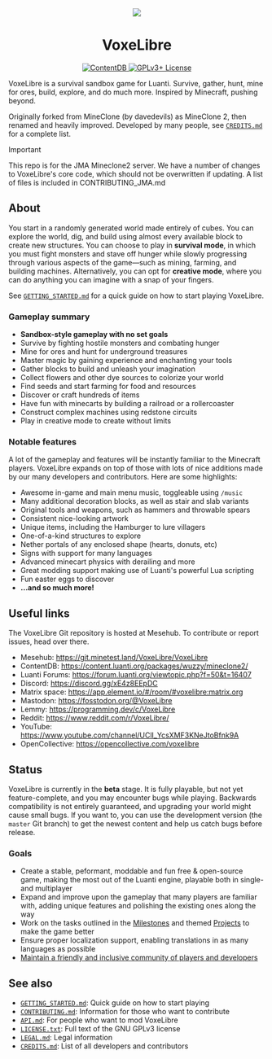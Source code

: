 <div align="center">
<img src="/VoxeLibre/VoxeLibre/raw/branch/master/menu/icon.png">
<h1>VoxeLibre</h1>
<a href="https://content.luanti.org/packages/Wuzzy/mineclone2/">
	<img src="https://content.luanti.org/packages/Wuzzy/mineclone2/shields/downloads/" alt="ContentDB">
</a>
<a href="https://www.gnu.org/copyleft/gpl.html">
	<img src="https://img.shields.io/badge/License-GPLv3+-blue.svg" alt="GPLv3+ License">
</a>
</div>

VoxeLibre is a survival sandbox game for Luanti. Survive, gather, hunt, mine for ores,
build, explore, and do much more. Inspired by Minecraft, pushing beyond.

Originally forked from MineClone (by davedevils) as MineClone 2, then renamed
and heavily improved. Developed by many people, see
[`CREDITS.md`](CREDITS.md) for a complete list.

> [!IMPORTANT]  
> This repo is for the JMA Mineclone2 server. We have a number of changes to VoxeLibre's core code, which should not be overwritten if updating. A list of files is included in CONTRIBUTING_JMA.md


## About

You start in a randomly generated world made entirely of cubes. You can explore
the world, dig, and build using almost every available block to create new
structures. You can choose to play in **survival mode**, in which you must fight
monsters and stave off hunger while slowly progressing through various aspects
of the game—such as mining, farming, and building machines. Alternatively, you
can opt for **creative mode**, where you can do anything you can imagine with a
snap of your fingers.

See [`GETTING_STARTED.md`](GETTING_STARTED.md) for a quick guide on how to start
playing VoxeLibre.

### Gameplay summary

* **Sandbox-style gameplay with no set goals**
* Survive by fighting hostile monsters and combating hunger
* Mine for ores and hunt for underground treasures
* Master magic by gaining experience and enchanting your tools
* Gather blocks to build and unleash your imagination
* Collect flowers and other dye sources to colorize your world
* Find seeds and start farming for food and resources
* Discover or craft hundreds of items
* Have fun with minecarts by building a railroad or a rollercoaster
* Construct complex machines using redstone circuits
* Play in creative mode to create without limits

### Notable features

A lot of the gameplay and features will be instantly familiar to the Minecraft
players. VoxeLibre expands on top of those with lots of nice additions made by
our many developers and contributors. Here are some highlights:

* Awesome in-game and main menu music, toggleable using `/music`
* Many additional decoration blocks, as well as stair and slab variants
* Original tools and weapons, such as hammers and throwable spears
* Consistent nice-looking artwork
* Unique items, including the Hamburger to lure villagers
* One-of-a-kind structures to explore
* Nether portals of any enclosed shape (hearts, donuts, etc)
* Signs with support for many languages
* Advanced minecart physics with derailing and more
* Great modding support making use of Luanti's powerful Lua scripting
* Fun easter eggs to discover
* **...and so much more!**


## Useful links

The VoxeLibre Git repository is hosted at Mesehub. To contribute or report
issues, head over there.

* Mesehub: <https://git.minetest.land/VoxeLibre/VoxeLibre>
* ContentDB: <https://content.luanti.org/packages/wuzzy/mineclone2/>
* Luanti Forums: <https://forum.luanti.org/viewtopic.php?f=50&t=16407>
* Discord: <https://discord.gg/xE4z8EEpDC>
* Matrix space: <https://app.element.io/#/room/#voxelibre:matrix.org>
* Mastodon: <https://fosstodon.org/@VoxeLibre>
* Lemmy: <https://programming.dev/c/VoxeLibre>
* Reddit: <https://www.reddit.com/r/VoxeLibre/>
* YouTube: <https://www.youtube.com/channel/UClI_YcsXMF3KNeJtoBfnk9A>
* OpenCollective: <https://opencollective.com/voxelibre>


## Status

VoxeLibre is currently in the **beta** stage. It is fully playable, but not yet
feature-complete, and you may encounter bugs while playing. Backwards
compatibility is not entirely guaranteed, and upgrading your world might cause
small bugs. If you want to, you can use the development version (the `master`
Git branch) to get the newest content and help us catch bugs before release.

### Goals

* Create a stable, peformant, moddable and fun free & open-source game, making
  the most out of the Luanti engine, playable both in single- and multiplayer
* Expand and improve upon the gameplay that many players are familiar with,
  adding unique features and polishing the existing ones along the way
* Work on the tasks outlined in the [Milestones](/VoxeLibre/VoxeLibre/milestones)
  and themed [Projects](/VoxeLibre/VoxeLibre/projects) to make the game better
* Ensure proper localization support, enabling translations in as many languages
  as possible
* [Maintain a friendly and inclusive community of players and developers](CODE_OF_CONDUCT.md)


## See also

* [`GETTING_STARTED.md`](GETTING_STARTED.md): Quick guide on how to start
  playing
* [`CONTRIBUTING.md`](CONTRIBUTING.md): Information for those who want to contribute
* [`API.md`](API.md): For people who want to mod VoxeLibre
* [`LICENSE.txt`](LICENSE.txt): Full text of the GNU GPLv3 license
* [`LEGAL.md`](LEGAL.md): Legal information
* [`CREDITS.md`](CREDITS.md): List of all developers and contributors
